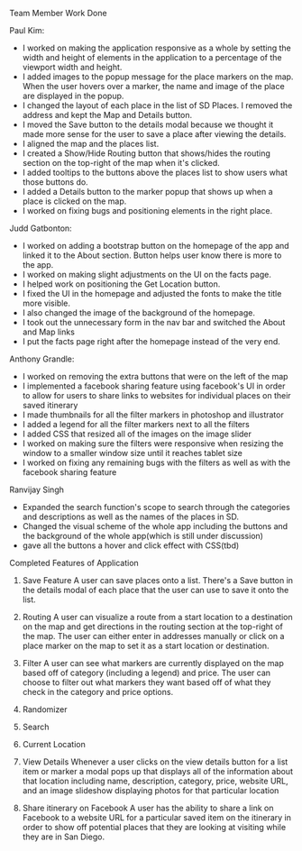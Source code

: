 Team Member Work Done

Paul Kim:
- I worked on making the application responsive as a whole by setting the width and height of elements in the application to a percentage of the viewport width and height.
- I added images to the popup message for the place markers on the map. When the user hovers over a marker, the name and image of the place are displayed in the popup.
- I changed the layout of each place in the list of SD Places. I removed the address and kept the Map and Details button.
- I moved the Save button to the details modal because we thought it made more sense for the user to save a place after viewing the details.
- I aligned the map and the places list.
- I created a Show/Hide Routing button that shows/hides the routing section on the top-right of the map when it's clicked.
- I added tooltips to the buttons above the places list to show users what those buttons do.
- I added a Details button to the marker popup that shows up when a place is clicked on the map.
- I worked on fixing bugs and positioning elements in the right place.

Judd Gatbonton:
- I worked on adding a bootstrap button on the homepage of the app and linked it to the About section. Button helps user know there is more to the app.
- I worked on making slight adjustments on the UI on the facts page.
- I helped work on positioning the Get Location button.
- I fixed the UI in the homepage and adjusted the fonts to make the title more visible.
- I also changed the image of the background of the homepage.
- I took out the unnecessary form in the nav bar and switched the About and Map links
- I put the facts page right after the homepage instead of the very end.

Anthony Grandle:
- I worked on removing the extra buttons that were on the left of the map
- I implemented a facebook sharing feature using facebook's UI in order to allow for users to share links to websites for individual places on their saved itinerary
- I made thumbnails for all the filter markers in photoshop and illustrator
- I added a legend for all the filter markers next to all the filters
- I added CSS that resized all of the images on the image slider
- I worked on making sure the filters were responsive when resizing the window to a smaller window size until it reaches tablet size
- I worked on fixing any remaining bugs with the filters as well as with the facebook sharing feature

Ranvijay Singh
- Expanded the search function's scope to search through the categories and descriptions as well as the names of the places in SD.
- Changed the visual scheme of the whole app including the buttons and the background of the whole app(which is still under discussion)
- gave all the buttons a hover and click effect with CSS(tbd)



Completed Features of Application

1) Save Feature
A user can save places onto a list. There's a Save button in the details modal of each place that the user can use to save it onto the list.

2) Routing
A user can visualize a route from a start location to a destination on the map
and get directions in the routing section at the top-right of the map. The user
can either enter in addresses manually or click on a place marker on the map
to set it as a start location or destination.

3) Filter
A user can see what markers are currently displayed on the map based off of category
(including a legend) and price. The user can choose to filter out what markers they want
based off of what they check in the category and price options. 

4) Randomizer

5) Search

6) Current Location

7) View Details
Whenever a user clicks on the view details button for a list item or marker a modal pops up 
that displays all of the information about that location including name, description, category,
price, website URL, and an image slideshow displaying photos for that particular location

8) Share itinerary on Facebook
A user has the ability to share a link on Facebook to a website URL for a particular saved item on the itinerary
in order to show off potential places that they are looking at visiting while they are in San Diego. 
